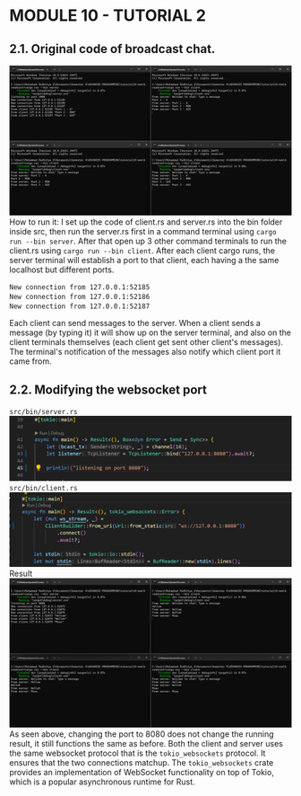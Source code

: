# MODULE 10 - TUTORIAL 2

## 2.1. Original code of broadcast chat.
![alt text](screenshots/originalcode.png)
How to run it: I set up the code of client.rs and server.rs into the bin folder inside src, then run the server.rs first in a command terminal using `cargo run --bin server`. After that open up 3 other command terminals to run the client.rs using `cargo run --bin client`. 
After each client cargo runs, the server terminal will establish a port to that client, each having a the same localhost but different ports.
```cmd
New connection from 127.0.0.1:52185
New connection from 127.0.0.1:52186
New connection from 127.0.0.1:52187
``` 
Each client can send messages to the server. When a client sends a message (by typing it) it will show up on the server terminal, and also on the client terminals themselves (each client get sent other client's messages). The terminal's notification of the messages also notify which client port it came from.

## 2.2. Modifying the websocket port
`src/bin/server.rs`
![alt text](screenshots/8080serverdefined.png)
`src/bin/client.rs`
![alt text](screenshots/8080clientdefined.png)
Result
![alt text](screenshots/8080result.png)
As seen above, changing the port to 8080 does not change the running result, it still functions the same as before.
Both the client and server uses the same websocket protocol that is the `tokio_websockets` protocol. It ensures that the two connections matchup. The `tokio_websockets` crate provides an implementation of WebSocket functionality on top of Tokio, which is a popular asynchronous runtime for Rust.